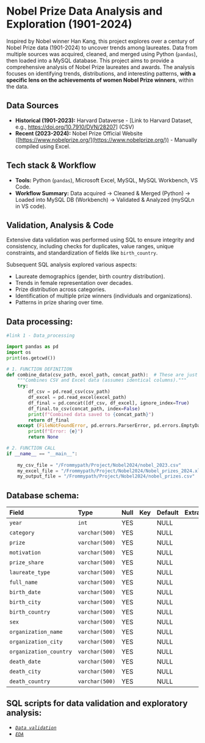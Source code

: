 # Nobel Prize Data Analysis and Exploration (1901-2024)

Inspired by Nobel winner Han Kang, this project explores over a century of Nobel Prize data (1901-2024) to uncover trends among laureates. Data from multiple sources was acquired, cleaned, and merged using Python (`pandas`), then loaded into a MySQL database. This project aims to provide a comprehensive analysis of Nobel Prize laureates and awards. The analysis focuses on identifying trends, distributions, and interesting patterns, **with a specific lens on the achievements of women Nobel Prize winners**, within the data.

## Data Sources

* **Historical (1901-2023):** Harvard Dataverse - [Link to Harvard Dataset, e.g., https://doi.org/10.7910/DVN/28207] (CSV)
* **Recent (2023-2024):** Nobel Prize Official Website ([https://www.nobelprize.org/](https://www.nobelprize.org/)) - Manually compiled using Excel.
## Tech stack & Workflow

* **Tools:** Python (`pandas`), Microsoft Excel, MySQL, MySQL Workbench, VS Code.
* **Workflow Summary:** Data acquired -> Cleaned & Merged (Python) -> Loaded into MySQL DB (Workbench) -> Validated & Analyzed (mySQLn in VS code).

## Validation, Analysis & Code
Extensive data validation was performed using SQL to ensure integrity and consistency, including checks for duplicates, value ranges, unique constraints, and standardization of fields like `birth_country`.

Subsequent SQL analysis explored various aspects:
* Laureate demographics (gender, birth country distribution).
* Trends in female representation over decades.
* Prize distribution across categories.
* Identification of multiple prize winners (individuals and organizations).
* Patterns in prize sharing over time.

## Data processing:
```python
#link 1 - Data_processing

import pandas as pd
import os
print(os.getcwd())

# 1. FUNCTION DEFINITION 
def combine_data(csv_path, excel_path, concat_path):  # These are just names!
    """Combines CSV and Excel data (assumes identical columns)."""
    try:
        df_csv = pd.read_csv(csv_path)       
        df_excel = pd.read_excel(excel_path)  
        df_final = pd.concat([df_csv, df_excel], ignore_index=True)
        df_final.to_csv(concat_path, index=False) 
        print(f"Combined data saved to {concat_path}")
        return df_final
    except (FileNotFoundError, pd.errors.ParserError, pd.errors.EmptyDataError, Exception) as e:
        print(f"Error: {e}")
        return None

# 2. FUNCTION CALL 
if __name__ == "__main__":
    
    my_csv_file = "/Frommypath/Project/Nobel2024/nobel_2023.csv"
    my_excel_file = "/Frommypath/Project/Nobel2024/Nobel_prizes_2024.xlsx"
    my_output_file = "/Frommypath/Project/Nobel2024/nobel_prizes.csv"
```

## Database schema:
| Field                | Type          | Null | Key | Default | Extra |
| :------------------- | :------------ | :--- | :-- | :------ | :---- |
| `year`               | `int`         | YES  |     | NULL    |       |
| `category`           | `varchar(500)`| YES  |     | NULL    |       |
| `prize`              | `varchar(500)`| YES  |     | NULL    |       |
| `motivation`         | `varchar(500)`| YES  |     | NULL    |       |
| `prize_share`        | `varchar(500)`| YES  |     | NULL    |       |
| `laureate_type`      | `varchar(500)`| YES  |     | NULL    |       |
| `full_name`          | `varchar(500)`| YES  |     | NULL    |       |
| `birth_date`         | `varchar(500)`| YES  |     | NULL    |       |
| `birth_city`         | `varchar(500)`| YES  |     | NULL    |       |
| `birth_country`      | `varchar(500)`| YES  |     | NULL    |       |
| `sex`                | `varchar(500)`| YES  |     | NULL    |       |
| `organization_name`  | `varchar(500)`| YES  |     | NULL    |       |
| `organization_city`  | `varchar(500)`| YES  |     | NULL    |       |
| `organization_country`| `varchar(500)`| YES  |     | NULL    |       |
| `death_date`         | `varchar(500)`| YES  |     | NULL    |       |
| `death_city`         | `varchar(500)`| YES  |     | NULL    |       |
| `death_country`      | `varchar(500)`| YES  |     | NULL    |       |


## SQL scripts for data validation and exploratory analysis:
- *[`Data validation`](./link2.sql)*
- *[`EDA`](./link3.sql)*


